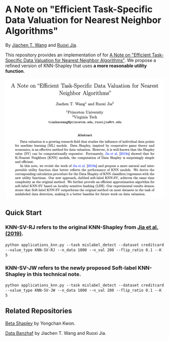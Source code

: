 # A Note on "Efficient Task-Specific Data Valuation for Nearest Neighbor Algorithms"

By [Jiachen T. Wang](https://tianhaowang.netlify.app/) and [Ruoxi Jia](https://ruoxijia.info/). 

This repository provides an implementation of for [A Note on "Efficient Task-Specific Data Valuation for Nearest Neighbor Algorithms"](https://arxiv.org/abs/2304.04258). We propose a refined version of KNN-Shapley that uses **a more reasonable utility function**. 

<p align="center">
<img src="abstract.png" width="600px"/>  
<br>
</p>

## Quick Start

### KNN-SV-RJ refers to the original KNN-Shapley from [Jia et al. (2019)](https://arxiv.org/pdf/1908.08619.pdf). 
```
python applications_knn.py --task mislabel_detect --dataset creditcard --value_type KNN-SV-RJ --n_data 1000 --n_val 200 --flip_ratio 0.1 --K 5
```

### KNN-SV-JW refers to the newly proposed Soft-label KNN-Shapley in this technical note. 
```
python applications_knn.py --task mislabel_detect --dataset creditcard --value_type KNN-SV-JW --n_data 1000 --n_val 200 --flip_ratio 0.1 --K 5
```


## Related Repositories

[Beta Shapley](https://github.com/ykwon0407/beta_shapley) by Yongchan Kwon.

[Data Banzhaf](https://github.com/Jiachen-T-Wang/data-banzhaf) by Jiachen T. Wang and Ruoxi Jia. 
